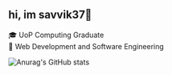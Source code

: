## hi, im savvik37👋
  🎓 UoP Computing Graduate\
  🔭 Web Development and Software Engineering
  
![Anurag's GitHub stats](https://github-readme-stats.vercel.app/api?username=savvik37&show_icons=false&theme=codeSTACKr)

<!--
**savvik37/savvik37** is a ✨ _special_ ✨ repository because its `README.md` (this file) appears on your GitHub profile.
[![Anurag's GitHub stats](https://github-readme-stats.vercel.app/api?username=anuraghazra)]


Here are some ideas to get you started:

- 🔭 I’m currently working on ...
- 🌱 I’m currently learning ...
- 👯 I’m looking to collaborate on ...
- 🤔 I’m looking for help with ...
- 💬 Ask me about ...
- 📫 How to reach me: ...
- 😄 Pronouns: ...
- ⚡ Fun fact: ...
-->

